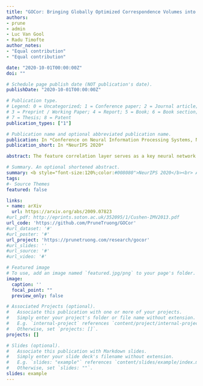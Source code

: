 ```yaml
---
title: "GOCor: Bringing Globally Optimized Correspondence Volumes into Your Neural Network"
authors:
- prune
- admin
- Luc Van Gool
- Radu Timofte
author_notes:
- "Equal contribution"
- "Equal contribution"

date: "2020-10-01T00:00:00Z"
doi: ""

# Schedule page publish date (NOT publication's date).
publishDate: "2020-10-01T00:00:00Z"

# Publication type.
# Legend: 0 = Uncategorized; 1 = Conference paper; 2 = Journal article;
# 3 = Preprint / Working Paper; 4 = Report; 5 = Book; 6 = Book section;
# 7 = Thesis; 8 = Patent
publication_types: ["1"]

# Publication name and optional abbreviated publication name.
publication: In *Conference on Neural Information Processing Systems, NeurIPS 2020*
publication_short: In *NeurIPS 2020*

abstract: The feature correlation layer serves as a key neural network module in numerous computer vision problems that involve dense correspondences between image pairs. It predicts a correspondence volume by evaluating dense scalar products between feature vectors extracted from pairs of locations in two images. However, this point-to-point feature comparison is insufficient when disambiguating multiple similar regions in an image, severely affecting the performance of the end task. We propose GOCor, a fully differentiable dense matching module, acting as a direct replacement to the feature correlation layer. The correspondence volume generated by our module is the result of an internal optimization procedure that explicitly accounts for similar regions in the scene. Moreover, our approach is capable of effectively learning spatial matching priors to resolve further matching ambiguities. We analyze our GOCor module in extensive ablative experiments. When integrated into state-of-the-art networks, our approach significantly outperforms the feature correlation layer for the tasks of geometric matching, optical flow, and dense semantic matching.

# Summary. An optional shortened abstract.
summary: <b style="font-size:120%;color:#008080">NeurIPS 2020</b><br> A fully differentiable dense matching module for your correspondence or optical flow network. 
tags:
#- Source Themes
featured: false

links:
- name: arXiv
  url: https://arxiv.org/abs/2009.07823
#url_pdf: http://eprints.soton.ac.uk/352095/1/Cushen-IMV2013.pdf
url_code: 'https://github.com/PruneTruong/GOCor'
#url_dataset: '#'
#url_poster: '#'
url_project: 'https://prunetruong.com/research/gocor'
#url_slides: ''
#url_source: '#'
#url_video: '#'

# Featured image
# To use, add an image named `featured.jpg/png` to your page's folder. 
image:
  caption: ''
  focal_point: ""
  preview_only: false

# Associated Projects (optional).
#   Associate this publication with one or more of your projects.
#   Simply enter your project's folder or file name without extension.
#   E.g. `internal-project` references `content/project/internal-project/index.md`.
#   Otherwise, set `projects: []`.
projects: []

# Slides (optional).
#   Associate this publication with Markdown slides.
#   Simply enter your slide deck's filename without extension.
#   E.g. `slides: "example"` references `content/slides/example/index.md`.
#   Otherwise, set `slides: ""`.
slides: example
---
```




